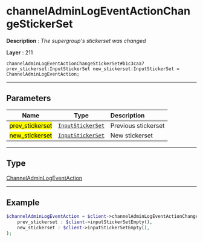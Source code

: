 # channelAdminLogEventActionChangeStickerSet

**Description** : *The supergroup's stickerset was changed*

**Layer** : 211

```tl
channelAdminLogEventActionChangeStickerSet#b1c3caa7 prev_stickerset:InputStickerSet new_stickerset:InputStickerSet = ChannelAdminLogEventAction;
```

---

## Parameters

| Name | Type | Description |
| :---: | :---: | :--- |
| <mark>prev_stickerset</mark> | [`InputStickerSet`](type/InputStickerSet) | Previous stickerset |
| <mark>new_stickerset</mark> | [`InputStickerSet`](type/InputStickerSet) | New stickerset |

---

## Type

[ChannelAdminLogEventAction](type/ChannelAdminLogEventAction)

---

## Example

```php
$channelAdminLogEventAction = $client->channelAdminLogEventActionChangeStickerSet(
	prev_stickerset : $client->inputStickerSetEmpty(),
	new_stickerset : $client->inputStickerSetEmpty(),
);
```